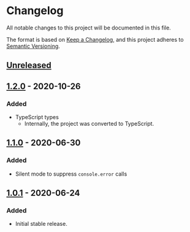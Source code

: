 # Changelog

All notable changes to this project will be documented in this file.

The format is based on [Keep a Changelog](https://keepachangelog.com/en/1.0.0/),
and this project adheres to [Semantic Versioning](https://semver.org/spec/v2.0.0.html).

## [Unreleased]

## [1.2.0] - 2020-10-26

### Added

- TypeScript types
  - Internally, the project was converted to TypeScript.

## [1.1.0] - 2020-06-30

### Added

- Silent mode to suppress `console.error` calls

## [1.0.1] - 2020-06-24

### Added

- Initial stable release.

[Unreleased]:https://github.com/MetaMask/detect-provider/compare/v1.2.0...HEAD
[1.2.0]:https://github.com/MetaMask/detect-provider/compare/v1.1.0...v1.2.0
[1.1.0]:https://github.com/MetaMask/detect-provider/compare/v1.0.1...v1.1.0
[1.0.1]:https://github.com/MetaMask/detect-provider/compare/v1.0.0...v1.0.1
